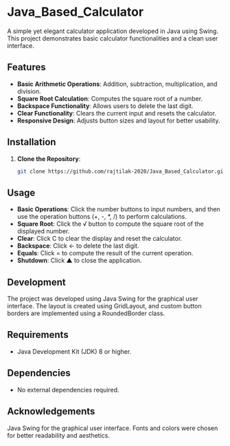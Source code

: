 # Java_Based_Calculator
A simple yet elegant calculator application developed in Java using Swing. This project demonstrates basic calculator functionalities and a clean user interface.

## Features

- **Basic Arithmetic Operations**: Addition, subtraction, multiplication, and division.
- **Square Root Calculation**: Computes the square root of a number.
- **Backspace Functionality**: Allows users to delete the last digit.
- **Clear Functionality**: Clears the current input and resets the calculator.
- **Responsive Design**: Adjusts button sizes and layout for better usability.

## Installation

1. **Clone the Repository**:

   ```bash
   git clone https://github.com/rajtilak-2020/Java_Based_Calculator.git
## Usage
- **Basic Operations**: Click the number buttons to input numbers, and then use the operation buttons (+, -, *, /) to perform calculations.
- **Square Root**: Click the √ button to compute the square root of the displayed number.
- **Clear**: Click C to clear the display and reset the calculator.
- **Backspace**: Click ← to delete the last digit.
- **Equals**: Click = to compute the result of the current operation.
- **Shutdown**: Click ▲ to close the application.

## Development
The project was developed using Java Swing for the graphical user interface. The layout is created using GridLayout, and custom button borders are implemented using a RoundedBorder class.

## Requirements
- Java Development Kit (JDK) 8 or higher.

## Dependencies
- No external dependencies required.

## Acknowledgements
Java Swing for the graphical user interface.
Fonts and colors were chosen for better readability and aesthetics.
